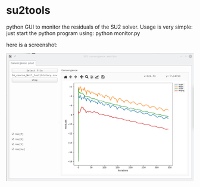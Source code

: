 # su2tools
python GUI to monitor the residuals of the SU2 solver. 
Usage is very simple: just start the python program using: 
python monitor.py

here is a screenshot:

<img src="./monitor_screenshot.png">
